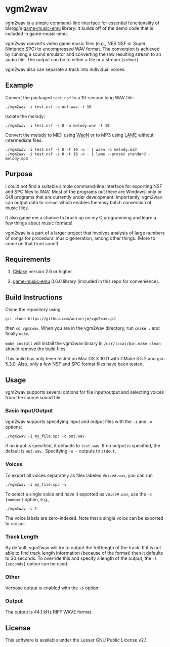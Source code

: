 # vgm2wav
vgm2wav is a simple command-line interface for essential funcitonality of blargg's [game-music-emu](https://bitbucket.org/mpyne/game-music-emu/wiki/Home) library. It builds off of the demo code that is included in game-music-emu.

vgm2wav converts video game music files (e.g., NES NSF or Super Nintendo SPC) to uncompressed WAV format. 
The conversion is achieved by running a sound emulator and converting the raw resulting stream to an audio file.
The output can be to either a file or a stream (`stdout`).

vgm2wav also can separate a track into individual voices.

## Example
Convert the packaged `test.nsf` to a 10-second long WAV file:
```
./vgm2wav -i test.nsf -o out.wav -t 10
```
Isolate the melody:
```
./vgm2wav -i test.nsf -s 0 -o melody.wav -t 10
```
Convert the melody to MIDI using [WaoN](http://waon.sourceforge.net/) or to MP3 using [LAME](http://lame.sourceforge.net/) without intermediate files:
```
./vgm2wav -i test.nsf -s 0 -t 10 -o - | waon -o melody.mid
./vgm2wav -i test.nsf -s 0 -t 10 -o - | lame --preset standard - melody.mp3
```

## Purpose
I could not find a suitable simple command-line interface for exporting NSF and SPC files to WAV. 
Most of the programs out there are Windows-only or GUI programs that are currently under development. 
Importantly, vgm2wav can output data to `stdout` which enables the easy batch conversion of music files.

It also game me a chance to brush up on my C programming and learn a few things about music formats! 

vgm2wav is a part of a larger project that involves analysis of large numbers of songs for procedural music generation, among other things. 
(More to come on that front soon!)

## Requirements

1. [CMake](http://cmake.org/) version 2.6 or higher

2. [game-music-emu](https://bitbucket.org/mpyne/game-music-emu/wiki/Home) 0.6.0 library (included in this repo for convenience).

## Build Instructions
Clone the repository using
```
git clone https://github.com/weinerjm/vgm2wav.git
```
then `cd vgm2wav`. When you are in the vgm2wav directory, run `cmake .` and finally `make`. 

`make install` will install the vgm2wav binary in `/usr/local/bin`. `make clean` should remove the build files.

This build has only been tested on Mac OS X 10.11 with CMake 3.5.2 and gcc 5.3.0. Also, only a few NSF and SPC format files have been tested.

## Usage
vgm2wav supports several options for file input/output and selecting voices from the source sound file.
### Basic Input/Output
vgm2wav supports specifying input and output files with the `-i` and `-o` options:
```
./vgm2wav -i my_file.spc -o out.wav
```
If no input is specified, it defaults to `test.wav`. If no output is specified, the default is `out.wav.` Specifying `-o -` outputs to `stdout`.

### Voices
To export all voices separately as files labeled `Voice#.wav`, you can run
```
./vgm2wav -i my_file.spc -v
```
To select a single voice and have it exported as `Voice#.wav`, use the `-s [number]` option, e.g.,
```
./vgm2wav -s 1
```
The voice labels are zero-indexed. Note that a single voice can be exported to `stdout`. 

### Track Length
By default, vgm2wav will try to output the full length of the track. If it is not able to find track length information (because of the format) then it defaults to 30 seconds. To override this and specify a length of the output, the `-t [seconds]` option can be used.

### Other
Verbose output is enabled with the `-b` option.

### Output
The output is 44.1 kHz RIFF WAVE format. 

## License
This software is available under the Lesser GNU Public License v2.1.
